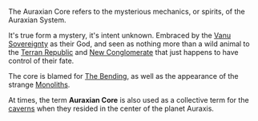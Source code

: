 The Auraxian Core refers to the mysterious mechanics, or spirits, of the
Auraxian System.

It's true form a mystery, it's intent unknown. Embraced by the
[Vanu Sovereignty](../etc/Vanu_Sovereignty.md) as their God, and seen as nothing
more than a wild animal to the [Terran Republic](../etc/Terran_Republic.md) and
[New Conglomerate](../etc/New_Conglomerate.md) that just happens to have control
of their fate.

The core is blamed for [The Bending](../etc/The_Bending.md), as well as the
appearance of the strange [Monoliths](Monolith.md).

At times, the term **Auraxian Core** is also used as a collective term for the
[caverns](../locations/Caverns.md) when they resided in the center of the planet
Auraxis.
